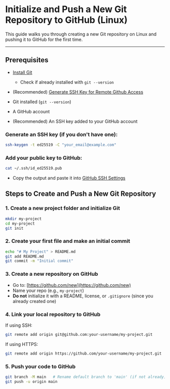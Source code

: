 # Initialize and Push a New Git Repository to GitHub (Linux)

This guide walks you through creating a new Git repository on Linux and pushing it to GitHub for the first time.

---

## Prerequisites

- [Install Git](https://git-scm.com/book/en/v2/Getting-Started-Installing-Git)
	- Check if already installed with `git --version`
- (Recommended) [Generate SSH Key for Remote Github Access](Generate%20SSH%20Key%20for%20Remote%20Github%20Access.md)

- Git installed (`git --version`)
- A GitHub account
- (Recommended) An SSH key added to your GitHub account

### Generate an SSH key (if you don't have one):

```bash
ssh-keygen -t ed25519 -C "your_email@example.com"
```

### Add your public key to GitHub:

```bash
cat ~/.ssh/id_ed25519.pub
```

- Copy the output and paste it into [GitHub SSH Settings](https://github.com/settings/ssh/new)

## Steps to Create and Push a New Git Repository

### 1. Create a new project folder and initialize Git

```bash
mkdir my-project
cd my-project
git init
```

### 2. Create your first file and make an initial commit

```bash
echo "# My Project" > README.md
git add README.md
git commit -m "Initial commit"
```

### 3. Create a new repository on GitHub

- Go to: [https://github.com/new](https://github.com/new)
- Name your repo (e.g., `my-project`)
- **Do not** initialize it with a README, license, or `.gitignore` (since you already created one)

### 4. Link your local repository to GitHub

If using SSH:

```bash
git remote add origin git@github.com:your-username/my-project.git
```

If using HTTPS:

```bash
git remote add origin https://github.com/your-username/my-project.git
```

### 5. Push your code to GitHub

```bash
git branch -M main   # Rename default branch to 'main' (if not already)
git push -u origin main
```
